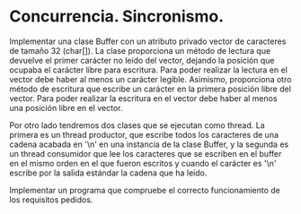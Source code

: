 # Concurrencia. Sincronismo.
Implementar una clase Buffer con un atributo privado vector de caracteres de tamaño 32 (char[]). La clase proporciona un método de lectura que devuelve el primer carácter no leído del vector, dejando la posición que ocupaba el carácter libre para escritura. Para poder realizar la lectura en el vector debe haber al menos un carácter legible. Asimismo, proporciona otro método de escritura que escribe un carácter en la primera posición libre del vector. Para poder realizar la escritura en el vector debe haber al menos una posición libre en el vector.

Por otro lado tendremos dos clases que se ejecutan como thread. La primera es un thread productor, que escribe todos los caracteres de una cadena acabada en '\n' en una instancia de la clase Buffer, y la segunda es un thread consumidor que lee los caracteres que se escriben en el buffer en el mismo orden en el que fueron escritos y cuando el carácter es '\n' escribe por la salida estándar la cadena que ha leído.

Implementar un programa que compruebe el correcto funcionamiento de los requisitos pedidos.